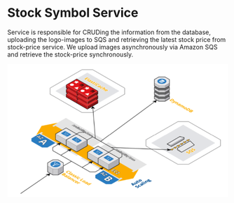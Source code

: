 # Stock Symbol Service 

Service is responsible for CRUDing the information from the database, uploading the logo-images to SQS and retrieving the latest stock price from stock-price service. We upload images asynchronously via Amazon SQS and retrieve the stock-price synchronously.


![alt text](stock-symbol-arch.png)

